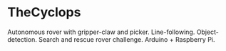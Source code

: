 # TheCyclops
Autonomous rover with gripper-claw and picker. Line-following. Object-detection. Search and rescue rover challenge. Arduino + Raspberry Pi.
